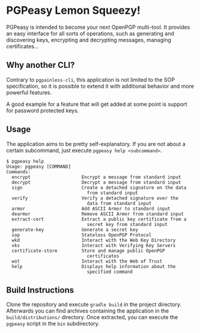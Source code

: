 <!--
SPDX-FileCopyrightText: 2022 Paul Schaub <vanitasvitae@fsfe.org>

SPDX-License-Identifier: Apache-2.0
-->
# PGPeasy Lemon Squeezy!

PGPeasy is intended to become your next OpenPGP multi-tool.
It provides an easy interface for all sorts of operations, such as generating and discovering keys, encrypting and decrypting messages, managing certificates...

## Why another CLI?
Contrary to `pgpainless-cli`, this application is not limited to the SOP specification, so it is possible to extend it with additional behavior and more powerful features.

A good example for a feature that will get added at some point is support for password protected keys.

## Usage
The application aims to be pretty self-explanatory. If you are not about a certain subcommand, just execute `pgpeasy help <subcommand>`.
```shell
$ pgpeasy help
Usage: pgpeasy [COMMAND]
Commands:
  encrypt                   Encrypt a message from standard input
  decrypt                   Decrypt a message from standard input
  sign                      Create a detached signature on the data
                              from standard input
  verify                    Verify a detached signature over the
                              data from standard input
  armor                     Add ASCII Armor to standard input
  dearmor                   Remove ASCII Armor from standard input
  extract-cert              Extract a public key certificate from a
                              secret key from standard input
  generate-key              Generate a secret key
  sop                       Stateless OpenPGP Protocol
  wkd                       Interact with the Web Key Directory
  vks                       Interact with Verifying Key Servers
  certificate-store         Store and manage public OpenPGP
                              certificates
  wot                       Interact with the Web of Trust
  help                      Displays help information about the
                              specified command
```

## Build Instructions

Clone the repository and execute `gradle build` in the project directory.
Afterwards you can find archives containing the application in the `build/distributions/` directory.
Once extracted, you can execute the `pgpeasy` script in the `bin` subdirectory.

